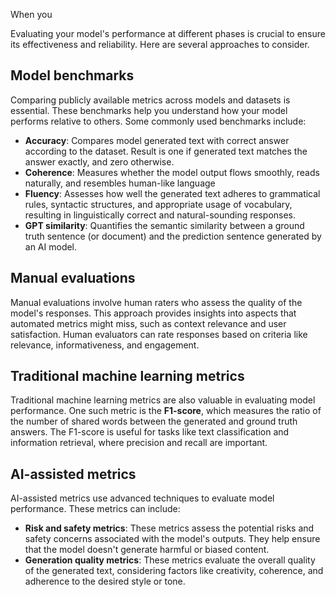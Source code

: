 When you

Evaluating your model's performance at different phases is crucial to ensure its effectiveness and reliability. Here are several approaches to consider.

## Model benchmarks

Comparing publicly available metrics across models and datasets is essential. These benchmarks help you understand how your model performs relative to others. Some commonly used benchmarks include:

- **Accuracy**: Compares model generated text with correct answer according to the dataset. Result is one if generated text matches the answer exactly, and zero otherwise.
- **Coherence**: Measures whether the model output flows smoothly, reads naturally, and resembles human-like language
- **Fluency**: Assesses how well the generated text adheres to grammatical rules, syntactic structures, and appropriate usage of vocabulary, resulting in linguistically correct and natural-sounding responses.
- **GPT similarity**: Quantifies the semantic similarity between a ground truth sentence (or document) and the prediction sentence generated by an AI model.

## Manual evaluations

Manual evaluations involve human raters who assess the quality of the model's responses. This approach provides insights into aspects that automated metrics might miss, such as context relevance and user satisfaction. Human evaluators can rate responses based on criteria like relevance, informativeness, and engagement.

## Traditional machine learning metrics

Traditional machine learning metrics are also valuable in evaluating model performance. One such metric is the **F1-score**, which measures the ratio of the number of shared words between the generated and ground truth answers. The F1-score is useful for tasks like text classification and information retrieval, where precision and recall are important.

## AI-assisted metrics

AI-assisted metrics use advanced techniques to evaluate model performance. These metrics can include:

- **Risk and safety metrics**: These metrics assess the potential risks and safety concerns associated with the model's outputs. They help ensure that the model doesn't generate harmful or biased content.
- **Generation quality metrics**: These metrics evaluate the overall quality of the generated text, considering factors like creativity, coherence, and adherence to the desired style or tone.

